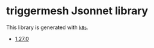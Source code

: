 # triggermesh Jsonnet library

This library is generated with [`k8s`](https://github.com/jsonnet-libs/k8s).

- [1.27.0](1.27.0/README.md)
